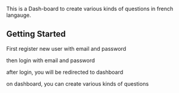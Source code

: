 This is a Dash-board to create various kinds of questions in french langauge.


## Getting Started

First register new user with email and password

then login with email and password

after login, you will be redirected to dashboard

on dashboard, you can create various kinds of questions
